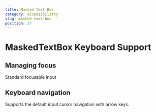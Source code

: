 ```yaml
---
title: Masked Text Box
category: accessibilitty
slug: masked-text-box
position: 27
---
```

# MaskedTextBox Keyboard Support

## Managing focus

Standard focusable input

## Keyboard navigation

Supports the default input cursor navigation with arrow keys.
